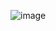 ![image](https://user-images.githubusercontent.com/80884270/184173201-ff5ad34a-6e59-4db9-9ccb-3bdedf7df9f9.png)

